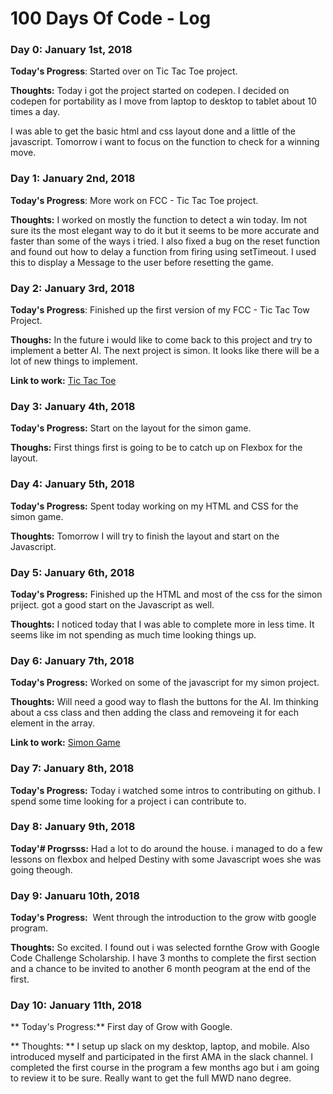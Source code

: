 # 100 Days Of Code - Log

### Day 0: January 1st, 2018
**Today's Progress**: Started over on Tic Tac Toe project.

**Thoughts:** Today i got the project started on codepen. I decided on codepen for portability as I move from laptop to desktop to tablet about 10 times a day. 

I was able to get the basic html and css layout done and a little of the javascript. Tomorrow i want to focus on the function to check for a winning move.

### Day 1: January 2nd, 2018
**Today's Progress**: More work on FCC - Tic Tac Toe project.

**Thoughts:** I worked on mostly the function to detect a win today. Im not sure its the most elegant way to do it but it seems to be more accurate and faster than some of the ways i tried. I also fixed a bug on the reset function and found out how to delay a function from firing using setTimeout. I used this to display a Message to the user before resetting the game.

### Day 2: January 3rd, 2018
**Today's Progress**: Finished up the first version of my FCC - Tic Tac Tow Project.

**Thoughs:** In the future i would like to come back to this project and try to implement a better AI. The next project is simon. It looks like there will be a lot of new things to implement.

**Link to work:** [Tic Tac Toe](https://codepen.io/wdmcquinn/full/rpwOym/)

### Day 3: January 4th, 2018
**Today's Progress:** Start on the layout for the simon game.

**Thoughs:** First things first is going to be to catch up on Flexbox for the layout.


### Day 4: January 5th, 2018
**Today's Progress:** Spent today working on my HTML and CSS for the simon game.

**Thoughts:** Tomorrow I will try to finish the layout and start on the Javascript.

### Day 5: January 6th, 2018

**Today's Progress:** Finished up the HTML and most of the css for the simon priject. 
got a good start on the Javascript as well.

**Thoughts:** I noticed today that I was able to complete more in less time. It seems like im not spending as much time looking things up. 

### Day 6: January 7th, 2018

**Today's Progress:** Worked on some of the javascript for my simon project.

**Thoughts:** Will need a good way to flash the buttons for the AI. Im thinking about a css class and then adding the class and removeing it for each element in the array.

**Link to work:** [Simon Game](https://codepen.io/wdmcquinn/full/qpPrmM/)

### Day 7: January 8th, 2018

**Today's Progress:** Today i watched some intros to contributing on github. I spend some time looking for a project i can contribute to.

### Day 8: January 9th, 2018

**Today'# Progrsss:** Had a lot to do around the house. i managed to do a few lessons on flexbox and helped Destiny with some Javascript woes she was going theough.

### Day 9: Januaru 10th, 2018
**Today's Progress:**  Went through the introduction to the grow witb google program.

**Thoughts:** So excited. I found out i was selected fornthe Grow with Google Code Challenge Scholarship. I have 3 months to complete the first section and a chance to be invited to another 6 month peogram at the end of the first.

### Day 10: January 11th, 2018

** Today's Progress:** First day of Grow with Google. 

** Thoughts: ** I setup up slack on my desktop, laptop, and mobile. Also introduced myself and participated in the first AMA in the slack channel.  I completed the first course in the program a few months ago but i am going to review it to be sure. Really want to get the full MWD nano degree.
